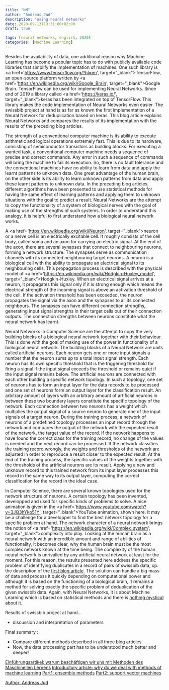 ```yaml
---
title: "NN"
author: "Andreas Jud"
description: "using neural networks"
date: 2020-09-13T13:31:00+02:00
draft: true

tags: [neural networks, english, 2020]
categories: [Machine Learning]
---
```



Besides the availability of data, one additional reason why Machine Learning has become a popular topic has to do with publicly available code libraries that simplify the implementation of machines. One such library is <a href='https://www.tensorflow.org/?hl=en', target="_blank">TensorFlow</a>, an open-source platform written by <a href='https://en.wikipedia.org/wiki/Google_Brain', target="_blank">Google Brain</a>. TensorFlow can be used for implementing Neural Networks. Since end of 2019 a library called <a href='https://keras.io/', target="_blank">keras</a> has been integrated on top of TensorFlow. This library makes the code implementation of Neural Networks even easier. The swissbib project at hand is as far as known the first implementation of a Neural Network for deduplication based on keras. This blog article explains Neural Networks and compares the results of its implementation with the results of the preceding blog articles.

The strength of a conventional computer machine is its ability to execute arithmetic and logical operations extremely fast. This is due to its hardware, consisting of semiconductor transistors as building blocks. For executing a wanted task, a conventional computer machine needs a sequence of precise and correct commands. Any error in such a sequence of commands will bring the machine to fail its execution. So, there is no fault tolerance and the conventional machines have no ability to learn from data and apply the learnt patterns to unknown data. One great advantage of the human brain, on the other side is its ability to learn unknown patterns from data and apply these learnt patterns to unknown data. In the preceding blog articles, different algorithms have been presented to use statistical methods for having the same effect of learning patterns and applying them to unknown situations with the goal to predict a result. Neural Networks are the attempt to copy the functionality of a system of biological nerves with the goal of making use of the strengths of such systems. In order to understand this analogy, it is helpful to first understand how a biological neural network works.

A <a href='https://en.wikipedia.org/wiki/Neuron', target="_blank">neuron or a nerve cell is an electrically excitable cell</a>. It roughly consists of the cell body, called soma and an axon for carrying an electric signal. At the end of the axon, there are several synapses that connect to neighbouring neurons, forming a network structure. The synapses serve as communication channels with its connected neighbouring target neurons. A neuron is a biological cell with the ability to propagate an electrical signal to its neighbouring cells. This propagation process is described with the physical model of <a href='https://en.wikipedia.org/wiki/Hodgkin-Huxley_model', target="_blank">Hodgkin-Huxley</a>. When an electrical signal arrives at a neuron, it propagates this signal only if it is strong enough which means the electrical strength of the incoming signal is above an activation threshold of the cell. If the activation threshold has been exceeded, the neuron propagates the signal via the axon and the synapses to all its connected neighbours. The synapses can have different connection strengths, generating input signal strengths in their target cells out of their connection outputs. The connection strengths between neurons constitute what the neural network has learnt.

Neural Networks in Computer Science are the attempt to copy the very building blocks of a biological neural network together with their behaviour. This is done with the goal of making use of the power in functionality of a biological neural network. The building blocks of a Neural Network are units called artificial neurons. Each neuron gets one or more input signals a number that the neuron sums up to a total input signal strength. Each neuron has its own specific threshold that is the triggering threshold for firing a signal if the input signal exceeds the threshold or remains quiet if the input signal remains below. The artificial neurons are connected with each other building a specific network topology. In such a topology, one set of neurons has to form an input layer for the data records to be processed and one set of neurons form an output layer for the classification result. An arbitrary amount of layers with an arbitrary amount of artificial neurons in between these two boundary layers constitute the specific topology of the network. Each connection between two neurons has a weight which multiplies the output signal of a source neuron to generate one of the input signals of a target neuron. During the training process, a network of neurons of a predefined topology processes an input record through the network and compares the output of the network with the expected result of the network, the target value of the record. If the network happens to have found the correct class for the training record, no change of the values is needed and the next record can be processed. If the network classifies the training record wrongly, the weights and thresholds of the network are adjusted in order to reproduce a result closer to the expected result. At the end of the training process, the specific values of the weights together with the thresholds of the artificial neurons are its result. Applying a new and unknown record to this trained network from its input layer processes this record in the same way to its output layer, computing the correct classification for the record in the ideal case.

In Computer Science, there are several known topologies used for the network structure of neurons. A certain topology has been invented, developped and used for specific kinds of problems to solve. A nice animation is given in the <a href='https://www.youtube.com/watch?v=3JQ3hYko51Y', target="_blank">YouTube animation, shown here</a>. It may be a challenge for a developper to find the best network topology for a specific problem at hand. The network character of a neural network brings the notion of <a href='https://en.wikipedia.org/wiki/Complex_system', target="_blank">complexity</a> into play. Looking at the human brain as a neural network with an incredible amount and range of abilities of functionality, it becomes clear, why the human brain must be the most complex network known at the time being. The complexity of the human neural network is unrivalled by any artificial neural network at least for the moment. For this reason, the results presented here address the specific problem of identifying duplicates in a record of pairs of swissbib data, cp. the description of the <a href='/blog/machine_learning/ensemblemethods' target="_blank">first blog article</a>. The solution can handle a big mass of data and process it quickly depending on computational power and although it is based on the functioning of a biological brain, it remains a method for solving exactly the specific problem of deduplication of the given swissbib data. Again, with Neural Networks, it is about Machine Learning which is based on statistical methods and there is <a href='/blog/machine_learning/support_vector_machines' target="_blank">nothing mystical</a> about it.



Results of swissbib project at hand...
* discussion and interpretation of parameters


Final summary :
* Compare different methods described in all three blog articles.
* Now, the data processing part has to be understood much better and deeper!


[Einführungsartikel: warum beschäftigen wir uns mit Methoden des Maschinellen Lernens](/blog/machine_learning/background_de)
[Introductory article: why do we deal with methods of machine learning](/blog/machine_learning/background_en)
[Part1: ensemble methods](/blog/machine_learning/ensemblemethods)
[Part2: support vector machines](/blog/machine_learning/support_vector_machines)


<a href="https://www.linkedin.com/in/andreas-jud-2a39a770/" target="_blank">Author: Andreas Jud</a>
